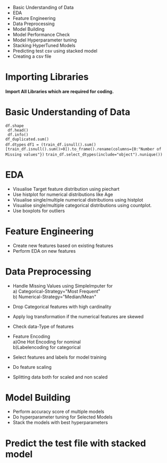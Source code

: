 * Basic Understanding of Data
* EDA
* Feature Engineering
* Data Preprocessing
* Model Building
* Model Performance Check
* Model Hyperparameter tuning
* Stacking HyperTuned Models
* Predicting test csv using stacked model
* Creating a csv file

# Importing Libraries
#### Import All Libraries which are required for coding.

# Basic Understanding of Data
`` df.shape ``<br>
`` df.head()``<br>
`` df.info()``<br>
``df_duplicated.sum()``<br>
``df.dtypes``
``df1 = (train_df.isnull().sum()[train_df.isnull().sum()>0]).to_frame().rename(columns={0:"Number of Missing values"})``
``train_df.select_dtypes(include="object").nunique())``

# EDA

* Visualise Target feature distribution using 
piechart
* Use histplot for numerical distributions like Age
* Visualise single/multiple numerical distributions using histplot
* Visualise single/multiple categorical distributions using countplot.
* Use boxplots for outliers

# Feature Engineering
* Create new features based on existing features
* Perform EDA on new features

# Data Preprocessing
* Handle Missing Values using SimpleImputer for <br> 
a) Categorical-Strategy="Most Frequent" <br>
b) Numerical-Strategy="Median/Mean"

* Drop Categorical features with high cardinality
* Apply log transformation if the numerical features are skewed
* Check data-Type of features
* Feature Encoding <br>
a)One Hot Encoding for nominal<br>
b)Labelencoding for categorical<br>
* Select features and labels for model training
* Do feature scaling
* Splitting data both for scaled and non scaled

# Model Building 
* Perform accuracy score of multiple models
* Do hyperparameter tuning for Selected Models
* Stack the models with best hyperparameters

# Predict the test file with stacked model 